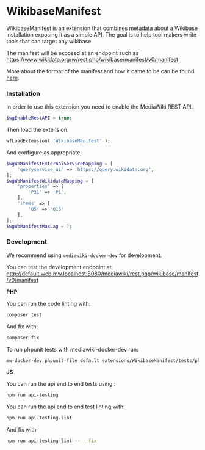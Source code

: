 # WikibaseManifest

WikibaseManifest is an extension that combines metadata about a Wikibase installation exposing it as a simple API.
The goal is to help tool makers write tools that can target any wikibase.

The manifest will be exposed at an endpoint such as https://www.wikidata.org/w/rest.php/wikibase/manifest/v0/manifest

More about the format of the manifest and how it came to be can be found [here](/docs/manifest_output_format.md).

### Installation

In order to use this extension you need to enable the MediaWiki REST API.

```php
$wgEnableRestAPI = true;
```

Then load the extension.

```php
wfLoadExtension( 'WikibaseManifest' );
```

And configure as appropriate:

```php
$wgWbManifestExternalServiceMapping = [
	'queryservice_ui' => 'https://query.wikidata.org',
];
$wgWbManifestWikidataMapping = [
	'properties' => [
		'P31' => 'P1',
	],
	'items' => [
		'Q5' => 'Q15'
	],
];
$wgWbManifestMaxLag = 7;
```

### Development

We recommend using `mediawiki-docker-dev` for development.

You can test the development endpoint at:
http://default.web.mw.localhost:8080/mediawiki/rest.php/wikibase/manifest/v0/manifest

**PHP**

You can run the code linting with:
```sh
composer test
```

And fix with:
```sh
composer fix
```

To run phpunit tests with mediawiki-docker-dev run:
```sh
mw-docker-dev phpunit-file default extensions/WikibaseManifest/tests/phpunit/
```

**JS**

You can run the api end to end tests using :
```sh
npm run api-testing
```

You can run the api end to end test linting with:
```sh
npm run api-testing-lint
```

And fix with
```sh
npm run api-testing-lint -- --fix
```
